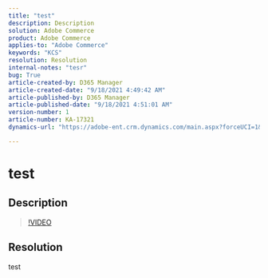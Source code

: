 ```yaml
---
title: "test"
description: Description
solution: Adobe Commerce
product: Adobe Commerce
applies-to: "Adobe Commerce"
keywords: "KCS"
resolution: Resolution
internal-notes: "tesr"
bug: True
article-created-by: D365 Manager
article-created-date: "9/18/2021 4:49:42 AM"
article-published-by: D365 Manager
article-published-date: "9/18/2021 4:51:01 AM"
version-number: 1
article-number: KA-17321
dynamics-url: "https://adobe-ent.crm.dynamics.com/main.aspx?forceUCI=1&pagetype=entityrecord&etn=knowledgearticle&id=49d2a8d3-3b18-ec11-b6e6-002248047416"

---
```

# test

## Description





>[!VIDEO](https://video.tv.adobe.com/v/18696?quality=9&amp;learn=on)

 


## Resolution


test
